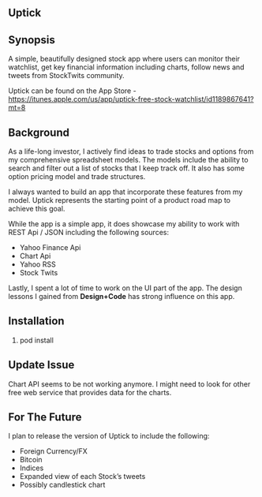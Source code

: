 ## Uptick

## Synopsis

A simple, beautifully designed stock app where users can monitor their watchlist, get key financial information including charts, follow news and tweets from StockTwits community.

Uptick can be found on the App Store - https://itunes.apple.com/us/app/uptick-free-stock-watchlist/id1189867641?mt=8

## Background

As a life-long investor, I actively find ideas to trade stocks and options from my comprehensive spreadsheet models. The models include the ability to search and filter out a list of stocks that I keep track off. It also has some option pricing model and trade structures.  

I always wanted to build an app that incorporate these features from my model. Uptick represents the starting point of a product road map to achieve this goal.

While the app is a simple app, it does showcase my ability to work with REST Api / JSON including the following sources:
* Yahoo Finance Api
* Chart Api
* Yahoo RSS
* Stock Twits

Lastly, I spent a lot of time to work on the UI part of the app. The design lessons I gained from **Design+Code** has strong influence on this app.

## Installation

1. pod install

## Update Issue

Chart API seems to be not working anymore. I might need to look for other free web service that provides data for the charts.

## For The Future

I plan to release the version of Uptick to include the following:
* Foreign Currency/FX
* Bitcoin
* Indices
* Expanded view of each Stock’s tweets
* Possibly candlestick chart
